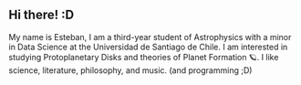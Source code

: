## Hi there! :D

My name is Esteban, I am a third-year student of Astrophysics with a minor in Data
Science at the Universidad de Santiago de Chile. I am interested in studying Protoplanetary Disks and theories of Planet Formation 🪐.
I like science, literature, philosophy, and music. (and programming ;D)
<!--
**estebansanchezmunoz/estebansanchezmunoz** is a ✨ _special_ ✨ repository because its `README.md` (this file) appears on your GitHub profile.

Here are some ideas to get you started:

- 🔭 I’m currently working on ...
- 🌱 I’m currently learning ...
- 👯 I’m looking to collaborate on ...
- 🤔 I’m looking for help with ...
- 💬 Ask me about ...
- 📫 How to reach me: ...
- 😄 Pronouns: ...
- ⚡ Fun fact: ...
-->
